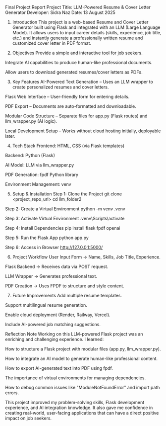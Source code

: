  Final Project Report
Project Title: LLM-Powered Resume & Cover Letter Generator
Developer: Sidra Naz
Date: 13 August 2025

1. Introduction
This project is a web-based Resume and Cover Letter Generator built using Flask and integrated with an LLM (Large Language Model).
It allows users to input career details (skills, experience, job title, etc.) and instantly generate a professionally written resume and customized cover letter in PDF format.

2. Objectives
Provide a simple and interactive tool for job seekers.

Integrate AI capabilities to produce human-like professional documents.

Allow users to download generated resumes/cover letters as PDFs.

3. Key Features
AI-Powered Text Generation – Uses an LLM wrapper to create personalized resumes and cover letters.

Flask Web Interface – User-friendly form for entering details.

PDF Export – Documents are auto-formatted and downloadable.

Modular Code Structure – Separate files for app.py (Flask routes) and llm_wrapper.py (AI logic).

Local Development Setup – Works without cloud hosting initially, deployable later.

4. Tech Stack
Frontend: HTML, CSS (via Flask templates)

Backend: Python (Flask)

AI Model: LLM via llm_wrapper.py 

PDF Generation: fpdf Python library

Environment Management: venv

5. Setup & Installation
Step 1: Clone the Project
git clone <project_repo_url>
cd llm_folder2

Step 2: Create a Virtual Environment
python -m venv .venv

Step 3: Activate Virtual Environment
.venv\Scripts\activate

Step 4: Install Dependencies
pip install flask fpdf openai

Step 5: Run the Flask App
python app.py

Step 6: Access in Browser
http://127.0.0.1:5000/


6. Project Workflow
User Input Form → Name, Skills, Job Title, Experience.

Flask Backend → Receives data via POST request.

LLM Wrapper → Generates professional text.

PDF Creation → Uses FPDF to structure and style content.


7. Future Improvements
Add multiple resume templates.

Support multilingual resume generation.

Enable cloud deployment (Render, Railway, Vercel).

Include AI-powered job matching suggestions.

 Reflection Note
Working on this LLM-powered Flask project was an enriching and challenging experience.
I learned:

How to structure a Flask project with modular files (app.py, llm_wrapper.py).

How to integrate an AI model to generate human-like professional content.

How to export AI-generated text into PDF using fpdf.

The importance of virtual environments for managing dependencies.

How to debug common issues like "ModuleNotFoundError" and import path errors.

This project improved my problem-solving skills, Flask development experience, and AI integration knowledge.
It also gave me confidence in creating real-world, user-facing applications that can have a direct positive impact on job seekers.
